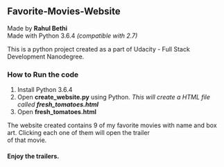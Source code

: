 ## Favorite-Movies-Website

Made by **Rahul Bethi**  
Made with Python 3.6.4 _(compatible with 2.7)_

This is a python project created as a part of Udacity - Full Stack Development Nanodegree.

### How to Run the code
1. Install Python 3.6.4
2. Open **create_website.py** using Python.
	_This will create a HTML file called **fresh_tomatoes.html**_
3. Open **fresh_tomatoes.html**

The website created contains 9 of my favorite movies with name and box art. Clicking each one of them will open the trailer  
of that movie.

#### Enjoy the trailers.